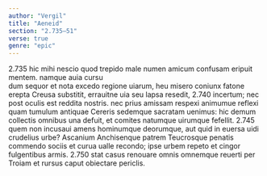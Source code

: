 ```yaml
---
author: "Vergil"
title: "Aeneid"
section: "2.735–51"
verse: true
genre: "epic"
---
```


2.735
hic mihi nescio quod trepido male numen amicum
confusam eripuit mentem. namque auia cursu  
dum sequor et nota excedo regione uiarum,
heu misero coniunx fatone erepta Creusa
substitit, errauitne uia seu lapsa resedit,
2.740
incertum; nec post oculis est reddita nostris.
nec prius amissam respexi animumue reflexi
quam tumulum antiquae Cereris sedemque sacratam
uenimus: hic demum collectis omnibus una
defuit, et comites natumque uirumque fefellit.
2.745
quem non incusaui amens hominumque deorumque,
aut quid in euersa uidi crudelius urbe?
Ascanium Anchisenque patrem Teucrosque penatis
commendo sociis et curua ualle recondo;
ipse urbem repeto et cingor fulgentibus armis.
2.750
stat casus renouare omnis omnemque reuerti
per Troiam et rursus caput obiectare periclis.